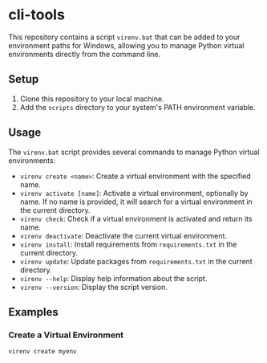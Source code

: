 # cli-tools

This repository contains a script `virenv.bat` that can be added to your environment paths for Windows, allowing you to manage Python virtual environments directly from the command line.

## Setup

1. Clone this repository to your local machine.
2. Add the `scripts` directory to your system's PATH environment variable.

## Usage

The `virenv.bat` script provides several commands to manage Python virtual environments:

- `virenv create <name>`: Create a virtual environment with the specified name.
- `virenv activate [name]`: Activate a virtual environment, optionally by name. If no name is provided, it will search for a virtual environment in the current directory.
- `virenv check`: Check if a virtual environment is activated and return its name.
- `virenv deactivate`: Deactivate the current virtual environment.
- `virenv install`: Install requirements from `requirements.txt` in the current directory.
- `virenv update`: Update packages from `requirements.txt` in the current directory.
- `virenv --help`: Display help information about the script.
- `virenv --version`: Display the script version.

## Examples

### Create a Virtual Environment

```sh
virenv create myenv
```
